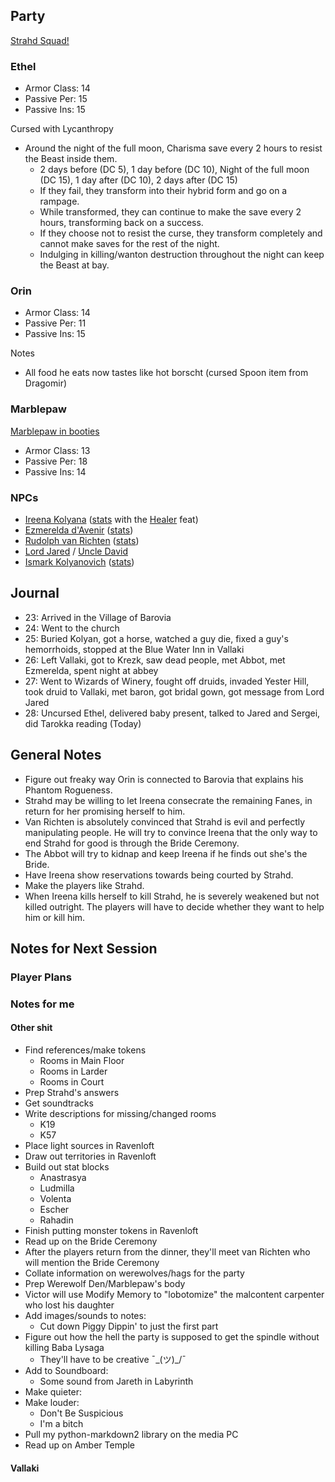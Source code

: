 <script type="module">
    import { init_links } from "/static/js/common/visual_aid_backend.js";
    init_links();
</script>

## Party

[Strahd Squad!](^curse_of_strahd/Strahd_Squad.png)

### Ethel

* Armor Class: 14
* Passive Per: 15
* Passive Ins: 15

Cursed with Lycanthropy

* Around the night of the full moon, Charisma save every 2 hours to resist the Beast inside them.
  * 2 days before (DC 5), 1 day before (DC 10), Night of the full moon (DC 15), 1 day after (DC 10), 2 days after (DC 15)
  * If they fail, they transform into their hybrid form and go on a rampage.
  * While transformed, they can continue to make the save every 2 hours, transforming back on a success.
  * If they choose not to resist the curse, they transform completely and cannot make saves for the rest of the night.
  * Indulging in killing/wanton destruction throughout the night can keep the Beast at bay.

### Orin

* Armor Class: 14
* Passive Per: 11
* Passive Ins: 15

Notes

* All food he eats now tastes like hot borscht (cursed Spoon item from Dragomir)

### Marblepaw

[Marblepaw in booties](^curse_of_strahd/marblepaw_booties.jpg)

* Armor Class: 13
* Passive Per: 18
* Passive Ins: 14

### NPCs

* [Ireena Kolyana](^curse_of_strahd/ireena.jpg) ([stats](/dnd/monster/Noble) with the [Healer](/dnd/general/Feats#Healer) feat)
* [Ezmerelda d'Avenir](^curse_of_strahd/ezmerelda_2.jpg) ([stats](https://5e.tools/bestiary.html#ezmerelda%20d'avenir_cos))
* [Rudolph van Richten](^curse_of_strahd/rudolph_van_richten.jpg) ([stats](https://5e.tools/bestiary.html#rictavio_cos))
* [Lord Jared](^lord_jared.jpg) / [Uncle David](^uncle_david.jpg)
* [Ismark Kolyanovich](^curse_of_strahd/ismark.jpg) ([stats](https://5e.tools/bestiary.html#ismark%20kolyanovich_cos))

## Journal

* 23: Arrived in the Village of Barovia
* 24: Went to the church
* 25: Buried Kolyan, got a horse, watched a guy die, fixed a guy's hemorrhoids, stopped at the Blue Water Inn in Vallaki
* 26: Left Vallaki, got to Krezk, saw dead people, met Abbot, met Ezmerelda, spent night at abbey
* 27: Went to Wizards of Winery, fought off druids, invaded Yester Hill, took druid to Vallaki, met baron, got bridal gown, got message from Lord Jared
* 28: Uncursed Ethel, delivered baby present, talked to Jared and Sergei, did Tarokka reading (Today)

## General Notes

* Figure out freaky way Orin is connected to Barovia that explains his Phantom Rogueness.
* Strahd may be willing to let Ireena consecrate the remaining Fanes, in return for her promising herself to him.
* Van Richten is absolutely convinced that Strahd is evil and perfectly manipulating people. He will try to convince Ireena that the only way to end Strahd for good is through the Bride Ceremony.
* The Abbot will try to kidnap and keep Ireena if he finds out she's the Bride.
* Have Ireena show reservations towards being courted by Strahd.
* Make the players like Strahd.
* When Ireena kills herself to kill Strahd, he is severely weakened but not killed outright. The players will have to decide whether they want to help him or kill him.

## Notes for Next Session

### Player Plans

### Notes for me

#### Other shit

* Find references/make tokens
  * Rooms in Main Floor
  * Rooms in Larder
  * Rooms in Court
* Prep Strahd's answers
* Get soundtracks
* Write descriptions for missing/changed rooms
  * K19
  * K57
* Place light sources in Ravenloft
* Draw out territories in Ravenloft
* Build out stat blocks
  * Anastrasya
  * Ludmilla
  * Volenta
  * Escher
  * Rahadin
* Finish putting monster tokens in Ravenloft
* Read up on the Bride Ceremony
* After the players return from the dinner, they'll meet van Richten who will mention the Bride Ceremony 
* Collate information on werewolves/hags for the party
* Prep Werewolf Den/Marblepaw's body
* Victor will use Modify Memory to "lobotomize" the malcontent carpenter who lost his daughter
* Add images/sounds to notes:
  * Cut down Piggy Dippin' to just the first part
* Figure out how the hell the party is supposed to get the spindle without killing Baba Lysaga
  * They'll have to be creative ¯\_(ツ)_/¯
* Add to Soundboard:
  * Some sound from Jareth in Labyrinth
* Make quieter:
* Make louder:
  * Don't Be Suspicious
  * I'm a bitch
* Pull my python-markdown2 library on the media PC
* Read up on Amber Temple

#### Vallaki
